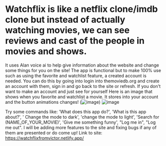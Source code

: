 # Watchflix is like a netflix clone/imdb clone but instead of actually watching movies, we can see reviews and cast of the people in movies and shows.
It uses Alan voice ai to help give information about the website and change some things for you on the site!
The app is functional but to make 100% use such as using the favorite and watchlist feature, a created account is needed. You can do this by going into login
into themoviedb.org and create an account with them, sign in and go back to the site or refresh. If you don't want to make an account and just see for yourself
Here is an image that shows when you favorite and watchlist a movie. It stores into your account and the button animations changes!
(![image](https://user-images.githubusercontent.com/43259651/224606874-0d5b8c24-f907-4b32-9e60-27a0c5939389.png))
![image](https://user-images.githubusercontent.com/43259651/224606964-0fb459fc-6f4c-4a85-8928-2bd317ce194d.png)

Try some commands  like:
'What does this app do?', 'What is this app about?', ' Change the mode to dark', 'change the mode to light', 'Search for (NAME_OF_YOUR_MOVIE)', 
'Give me something funny', "Log me in", "Log me out".
I will be adding more features to the site and fixing bugs if any of them are presented or do come up!
Link to site: https://watchflixfromvictor.netlify.app/
